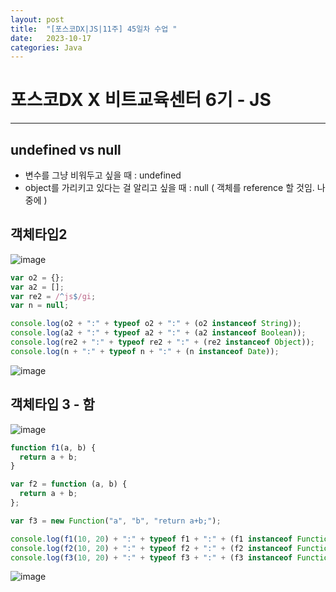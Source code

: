 ```yaml
---
layout: post
title:  "[포스코DX|JS|11주] 45일차 수업 "
date:   2023-10-17
categories: Java
---
```


# 포스코DX X 비트교육센터 6기 - JS

---

## undefined vs null

- 변수를 그냥 비워두고 싶을 때 : undefined
- object를 가리키고 있다는 걸 알리고 싶을 때 : null ( 객체를 reference 할 것임. 나중에 )

## 객체타입2

![image](https://github.com/talkingOrange/talkingOrange.github.io/assets/88815795/29410bba-b847-4fe8-b930-cf1a885e2429)

```js
var o2 = {};
var a2 = [];
var re2 = /^js$/gi;
var n = null;

console.log(o2 + ":" + typeof o2 + ":" + (o2 instanceof String));
console.log(a2 + ":" + typeof a2 + ":" + (a2 instanceof Boolean));
console.log(re2 + ":" + typeof re2 + ":" + (re2 instanceof Object));
console.log(n + ":" + typeof n + ":" + (n instanceof Date));
```


![image](https://github.com/talkingOrange/talkingOrange.github.io/assets/88815795/0d51107a-17c9-4fa4-aee3-9b1271955e32)

## 객체타입 3 - 함

![image](https://github.com/talkingOrange/talkingOrange.github.io/assets/88815795/fe96e8ea-033d-40ca-8096-766355b3e5b7)

```js
function f1(a, b) {
  return a + b;
}

var f2 = function (a, b) {
  return a + b;
};

var f3 = new Function("a", "b", "return a+b;");

console.log(f1(10, 20) + ":" + typeof f1 + ":" + (f1 instanceof Function));
console.log(f2(10, 20) + ":" + typeof f2 + ":" + (f2 instanceof Function));
console.log(f3(10, 20) + ":" + typeof f3 + ":" + (f3 instanceof Function));

```

![image](https://github.com/talkingOrange/talkingOrange.github.io/assets/88815795/66cc0a10-2f1a-4799-b980-660c350bb2d6)
